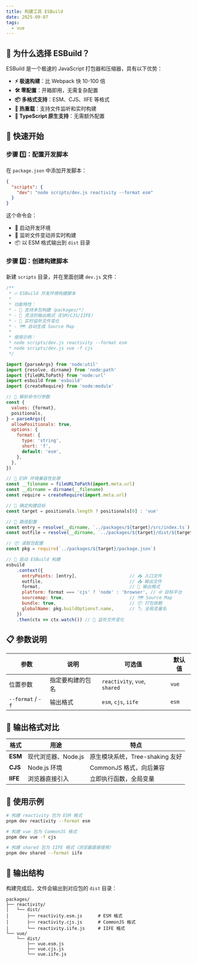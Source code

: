 ```yaml
---
title: 构建工具 ESBuild
date: 2025-09-07
tags: 
  - vue
---
```

## 🎯 为什么选择 ESBuild？

ESBuild 是一个极速的 JavaScript 打包器和压缩器，具有以下优势：

- **⚡ 极速构建**：比 Webpack 快 10-100 倍
- **🛠️ 零配置**：开箱即用，无需复杂配置
- **📦 多格式支持**：ESM、CJS、IIFE 等格式
- **🔄 热重载**：支持文件监听和实时构建
- **🎯 TypeScript 原生支持**：无需额外配置

## 🚀 快速开始

### 步骤 1️⃣：配置开发脚本

在 `package.json` 中添加开发脚本：

```json
{
  "scripts": {
    "dev": "node scripts/dev.js reactivity --format esm"
  }
}
```

这个命令会：

- 🚀 启动开发环境
- 👀 监听文件变动并实时构建
- 📦 以 ESM 格式输出到 `dist` 目录

### 步骤 2️⃣：创建构建脚本

新建 `scripts` 目录，并在里面创建 `dev.js` 文件：

```js
/**
 * 🔥 ESBuild 开发环境构建脚本
 *
 * 功能特性：
 * - 📁 支持多包构建（packages/*）
 * - 🎯 灵活的输出格式（ESM/CJS/IIFE）
 * - 👀 实时监听文件变化
 * - 🗺️ 自动生成 Source Map
 *
 * 使用示例：
 * node scripts/dev.js reactivity --format esm
 * node scripts/dev.js vue -f cjs
 */

import {parseArgs} from 'node:util'
import {resolve, dirname} from 'node:path'
import {fileURLToPath} from 'node:url'
import esbuild from 'esbuild'
import {createRequire} from 'node:module'

// 📝 解析命令行参数
const {
  values: {format},
  positionals,
} = parseArgs({
  allowPositionals: true,
  options: {
    format: {
      type: 'string',
      short: 'f',
      default: 'esm',
    },
  },
})

// 🔧 ESM 环境兼容性处理
const __filename = fileURLToPath(import.meta.url)
const __dirname = dirname(__filename)
const require = createRequire(import.meta.url)

// 🎯 确定构建目标
const target = positionals.length ? positionals[0] : 'vue'

// 📂 路径配置
const entry = resolve(__dirname, `../packages/${target}/src/index.ts`)
const outfile = resolve(__dirname, `../packages/${target}/dist/${target}.${format}.js`)

// 📦 读取包配置
const pkg = require(`../packages/${target}/package.json`)

// 🚀 启动 ESBuild 构建
esbuild
    .context({
      entryPoints: [entry],                    // 📥 入口文件
      outfile,                                 // 📤 输出文件
      format,                                  // 🎨 输出格式
      platform: format === 'cjs' ? 'node' : 'browser', // 🌐 目标平台
      sourcemap: true,                         // 🗺️ Source Map
      bundle: true,                            // 📦 打包依赖
      globalName: pkg.buildOptions?.name,      // 🏷️ 全局变量名
    })
    .then(ctx => ctx.watch()) // 👀 监听文件变化
```

## 📋 参数说明

| 参数                | 说明       | 可选值                           | 默认值   |
|-------------------|----------|-------------------------------|-------|
| 位置参数              | 指定要构建的包名 | `reactivity`, `vue`, `shared` | `vue` |
| `--format` / `-f` | 输出格式     | `esm`, `cjs`, `iife`          | `esm` |

## 🎨 输出格式对比

| 格式       | 用途            | 特点                     |
|----------|---------------|------------------------|
| **ESM**  | 现代浏览器、Node.js | 原生模块系统，Tree-shaking 友好 |
| **CJS**  | Node.js 环境    | CommonJS 格式，向后兼容       |
| **IIFE** | 浏览器直接引入       | 立即执行函数，全局变量            |

## 🚀 使用示例

```bash
# 构建 reactivity 包为 ESM 格式
pnpm dev reactivity --format esm

# 构建 vue 包为 CommonJS 格式
pnpm dev vue -f cjs

# 构建 shared 包为 IIFE 格式（浏览器直接使用）
pnpm dev shared --format iife
```

## 📁 输出结构

构建完成后，文件会输出到对应包的 `dist` 目录：

```
packages/
├── reactivity/
│   └── dist/
│       ├── reactivity.esm.js      # ESM 格式
│       ├── reactivity.cjs.js      # CommonJS 格式
│       └── reactivity.iife.js     # IIFE 格式
└── vue/
    └── dist/
        ├── vue.esm.js
        ├── vue.cjs.js
        └── vue.iife.js
```
